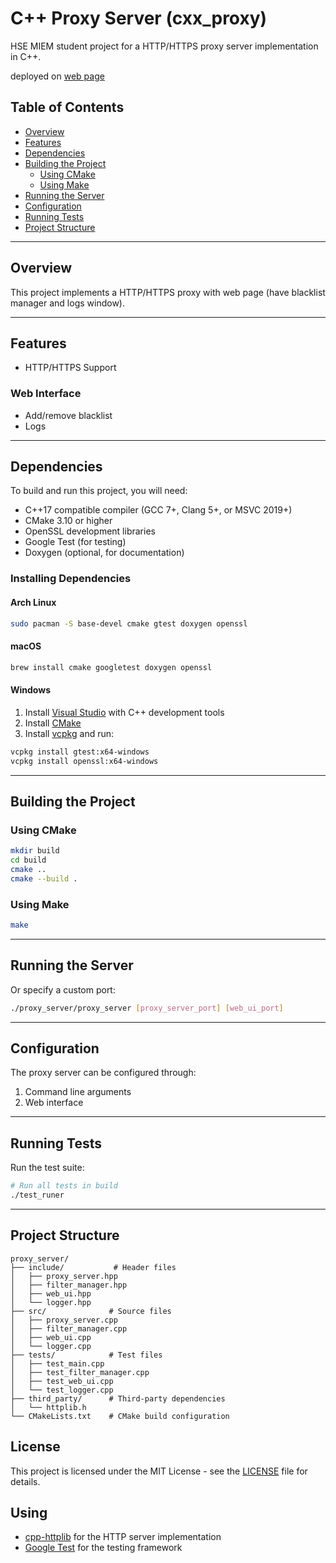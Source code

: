 # C++ Proxy Server (cxx_proxy)

HSE MIEM student project for a HTTP/HTTPS proxy server implementation in C++.

deployed on [web page](http://77.110.117.69:1337/)

## Table of Contents

- [Overview](#overview)
- [Features](#features)
- [Dependencies](#dependencies)
- [Building the Project](#building-the-project)
  - [Using CMake](#using-cmake)
  - [Using Make](#using-make)
- [Running the Server](#running-the-server)
- [Configuration](#configuration)
- [Running Tests](#running-tests)
- [Project Structure](#project-structure)

---

## Overview

This project implements a HTTP/HTTPS proxy with web page (have blacklist manager and logs window).

---

## Features

- HTTP/HTTPS Support
### Web Interface
- Add/remove blacklist
- Logs

---

## Dependencies

To build and run this project, you will need:

- C++17 compatible compiler (GCC 7+, Clang 5+, or MSVC 2019+)
- CMake 3.10 or higher
- OpenSSL development libraries
- Google Test (for testing)
- Doxygen (optional, for documentation)

### Installing Dependencies

#### Arch Linux
```bash
sudo pacman -S base-devel cmake gtest doxygen openssl
```

#### macOS
```bash
brew install cmake googletest doxygen openssl
```

#### Windows
1. Install [Visual Studio](https://visualstudio.microsoft.com/) with C++ development tools
2. Install [CMake](https://cmake.org/download/)
3. Install [vcpkg](https://github.com/Microsoft/vcpkg) and run:
```bash
vcpkg install gtest:x64-windows
vcpkg install openssl:x64-windows
```

---

## Building the Project

### Using CMake

```bash
mkdir build
cd build
cmake ..
cmake --build .
```

### Using Make

```bash
make 
```

---

## Running the Server

Or specify a custom port:
```bash
./proxy_server/proxy_server [proxy_server_port] [web_ui_port]
```

---

## Configuration

The proxy server can be configured through:
1. Command line arguments
2. Web interface

---

## Running Tests

Run the test suite:
```bash
# Run all tests in build
./test_runer

```

---

## Project Structure

```
proxy_server/
├── include/           # Header files
│   ├── proxy_server.hpp
│   ├── filter_manager.hpp
│   ├── web_ui.hpp
│   └── logger.hpp
├── src/              # Source files
│   ├── proxy_server.cpp
│   ├── filter_manager.cpp
│   ├── web_ui.cpp
│   └── logger.cpp
├── tests/            # Test files
│   ├── test_main.cpp
│   ├── test_filter_manager.cpp
│   ├── test_web_ui.cpp
│   └── test_logger.cpp
├── third_party/      # Third-party dependencies
│   └── httplib.h
└── CMakeLists.txt    # CMake build configuration
```

## License

This project is licensed under the MIT License - see the [LICENSE](LICENSE) file for details.

## Using 

- [cpp-httplib](https://github.com/yhirose/cpp-httplib) for the HTTP server implementation
- [Google Test](https://github.com/google/googletest) for the testing framework


